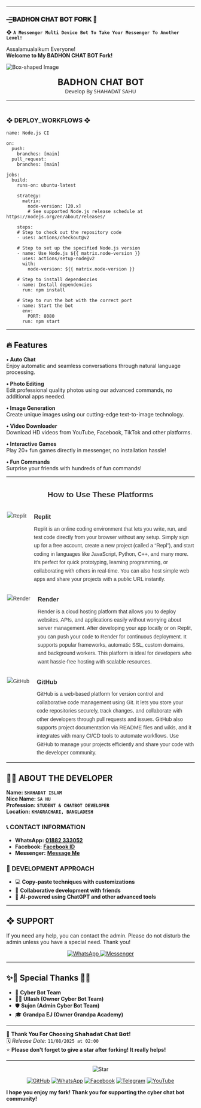 ---------

### —͟͟͞͞𝐁𝐀𝐃𝐇𝐎𝐍  𝐂𝐇𝐀𝐓 𝐁𝐎𝐓  𝐅𝐎𝐑𝐊  🌺

❖ **`A Messenger Multi Device Bot To Take Your Messenger To Another Level!`** 



Assalamualaikum Everyone!  
**Welcome to My BADHON CHAT BOT Fork!**

![Box-shaped Image](https://i.imgur.com/HJpIMpj.jpeg)

<p align="center" style="animation: glow 2s infinite alternate; font-family: 'Segoe UI', Tahoma, Geneva, Verdana, sans-serif;">
  <span style="font-size: 24px; font-weight: bold;">BADHON CHAT BOT</span><br>
  <span> Develop By SHAHADAT SAHU</span>
</p>


_______
### <br>   ❖ DEPLOY_WORKFLOWS ❖
```
name: Node.js CI

on:
  push:
    branches: [main]
  pull_request:
    branches: [main]

jobs:
  build:
    runs-on: ubuntu-latest

    strategy:
      matrix:
        node-version: [20.x]
        # See supported Node.js release schedule at https://nodejs.org/en/about/releases/

    steps:
    # Step to check out the repository code
    - uses: actions/checkout@v2

    # Step to set up the specified Node.js version
    - name: Use Node.js ${{ matrix.node-version }}
      uses: actions/setup-node@v2
      with:
        node-version: ${{ matrix.node-version }}

    # Step to install dependencies
    - name: Install dependencies
      run: npm install

    # Step to run the bot with the correct port
    - name: Start the bot
      env:
        PORT: 8080
      run: npm start
```

___

## 🔥 Features  

**• Auto Chat**  
Enjoy automatic and seamless conversations through natural language processing.  

**• Photo Editing**  
Edit professional quality photos using our advanced commands, no additional apps needed.  

**• Image Generation**  
Create unique images using our cutting-edge text-to-image technology.  

**• Video Downloader**  
Download HD videos from YouTube, Facebook, TikTok and other platforms.  

**• Interactive Games**  
Play 20+ fun games directly in messenger, no installation hassle!  

**• Fun Commands**  
Surprise your friends with hundreds of fun commands!  
___

<div style="max-width: 500px; margin: auto; font-family: Arial, sans-serif; line-height: 1.6; color: #333;">

  <h2 style="text-align: center; margin-bottom: 30px;">How to Use These Platforms</h2>

  <div style="display: flex; align-items: flex-start; margin-bottom: 30px;">
    <img src="https://img.icons8.com/color/48/000000/replit.png" alt="Replit" style="margin-right: 20px; flex-shrink: 0;" />
    <div>
      <h3 style="margin: 0 0 8px;">Replit</h3>
      <p style="margin: 0;">
        Replit is an online coding environment that lets you write, run, and test code directly from your browser without any setup.  
        Simply sign up for a free account, create a new project (called a “Repl”), and start coding in languages like JavaScript, Python, C++, and many more.  
        It’s perfect for quick prototyping, learning programming, or collaborating with others in real-time.  
        You can also host simple web apps and share your projects with a public URL instantly.
      </p>
    </div>
  </div>

  <div style="display: flex; align-items: flex-start; margin-bottom: 30px;">
    <img src="https://img.icons8.com/fluency/48/000000/cloud.png" alt="Render" style="margin-right: 20px; flex-shrink: 0;" />
    <div>
      <h3 style="margin: 0 0 8px;">Render</h3>
      <p style="margin: 0;">
        Render is a cloud hosting platform that allows you to deploy websites, APIs, and applications easily without worrying about server management.  
        After developing your app locally or on Replit, you can push your code to Render for continuous deployment.  
        It supports popular frameworks, automatic SSL, custom domains, and background workers.  
        This platform is ideal for developers who want hassle-free hosting with scalable resources.
      </p>
    </div>
  </div>

  <div style="display: flex; align-items: flex-start;">
    <img src="https://img.icons8.com/fluency/48/000000/github.png" alt="GitHub" style="margin-right: 20px; flex-shrink: 0;" />
    <div>
      <h3 style="margin: 0 0 8px;">GitHub</h3>
      <p style="margin: 0;">
        GitHub is a web-based platform for version control and collaborative code management using Git.  
        It lets you store your code repositories securely, track changes, and collaborate with other developers through pull requests and issues.  
        GitHub also supports project documentation via README files and wikis, and it integrates with many CI/CD tools to automate workflows.  
        Use GitHub to manage your projects efficiently and share your code with the developer community.
      </p>
    </div>
  </div>

</div>




---




## 👨‍💻 **ABOUT THE DEVELOPER**  
  
**Name:** **`SHAHADAT ISLAM`**  
**Nice Name:** **`SA HU`**  
**Profession:** **`STUDENT & CHATBOT DEVELOPER`**  
**Location:** **`KHAGRACHARI, BANGLADESH`**  

### 📞 **CONTACT INFORMATION**  
- **WhatsApp:** **[01882 333052](https://wa.me/+8801882333052)**  
- **Facebook:** **[Facebook ID](https://facebook.com/100001039692046)**  
- **Messenger:** **[Message Me](https://m.me/100001039692046)**  

### 🚀 **DEVELOPMENT APPROACH**  
- 💻 **Copy-paste techniques with customizations**  
- 🤝 **Collaborative development with friends**  
- 🤖 **AI-powered using ChatGPT and other advanced tools**  




---





## ❖ SUPPORT  
If you need any help, you can contact the admin.
Please do not disturb the admin unless you have a special need. Thank you! 

<p align="center">
  <a href="https://wa.me/+8801882333052?text=Assalamualaikum%20Admin%20SHAHADAT%20SAHU%20Need%20Help%20Please%20Brother%20🫶">
    <img alt="WhatsApp" src="https://img.shields.io/badge/WhatsApp-25D366?style=for-the-badge&logo=whatsapp&logoColor=white">
  </a>
  <a href="https://m.me/100001039692046">
    <img alt="Messenger" src="https://img.shields.io/badge/Messenger-00B2FF?style=for-the-badge&logo=messenger&logoColor=white">
  </a>
</p>

---

## ✨🌟 Special Thanks 🌟✨

- 🚀 **Cyber Bot Team**  
- 🧙‍♂️ **Ullash (Owner Cyber Bot Team)**
- 🛡️ **Sujon (Admin Cyber Bot Team)**
- 🎓 **Grandpa EJ (Owner Grandpa Academy)** 

---

💖 **Thank You For Choosing 𝗦𝗵𝗮𝗵𝗮𝗱𝗮𝘁 𝗖𝗵𝗮𝘁 𝗕𝗼𝘁!**  
🗓️ *Release Date:* `11/08/2025 at 02:00`  
⭐ **Please don't forget to give a star after forking! It really helps!**

---

<p align="center">
  <img src="https://img.icons8.com/emoji/48/000000/star-emoji.png" alt="Star" />
</p>

<p align="center">
  <a href="https://github.com/shahadat-sahu"><img src="https://img.icons8.com/fluency/48/000000/github.png" alt="GitHub"></a>
  <a href="https://wa.me/+8801882333052"><img src="https://img.icons8.com/color/48/000000/whatsapp.png" alt="WhatsApp"></a>
  <a href="https://facebook.com/100001039692046"><img src="https://img.icons8.com/fluency/48/000000/facebook.png" alt="Facebook"></a>
  <a href="https://t.me/+8EtzLXVG-REwYTM1"><img src="https://img.icons8.com/color/48/000000/telegram-app.png" alt="Telegram"></a>
  <a href="https://youtube.com/@cyberbotcommunity"><img src="https://img.icons8.com/color/48/000000/youtube-play.png" alt="YouTube"></a>
</p>

**I hope you enjoy my fork! Thank you for supporting the cyber chat bot community!**

